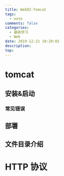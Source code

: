```yaml
---
title: Web02-Tomcat
tags:
  - note
comments: false
categories:
  - 基础学习
  - Web
date: 2019-12-21 10:20:02
description:
top:
---
```



# tomcat
## 安装&启动
### 常见错误

## 部署

## 文件目录介绍


# HTTP 协议

